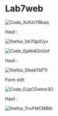 # Lab7web
![Code_XofUcYBbaq](https://github.com/steprtm/lab7_php_ci/assets/129705802/cbd4122c-3202-4dbc-95fb-8b462aaf1584)

Hasil :

![firefox_1dr7QpICyv](https://github.com/steprtm/lab7_php_ci/assets/129705802/4d072d5d-b04b-4c4d-b705-297d4d239a60)



![Code_0pAhAOnUof](https://github.com/steprtm/lab7_php_ci/assets/129705802/b5482762-811c-4a6c-8d48-ddb8cddf67e3)

Hasil :

![firefox_5tkebTbFTr](https://github.com/steprtm/lab7_php_ci/assets/129705802/79c47b2a-0e7f-41ee-bbf2-8abefe1ce740)

Form edit

![Code_OJpCGwhm3O](https://github.com/steprtm/lab7_php_ci/assets/129705802/d086ecd5-e504-4bbe-8647-278ea20c0202)

Hasil :

![firefox_TnvFMCMB6r](https://github.com/steprtm/lab7_php_ci/assets/129705802/91a67f27-0ac6-4537-b581-413c945a7914)
